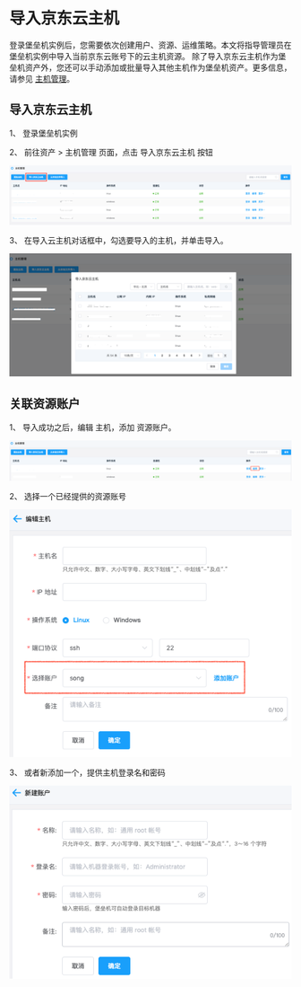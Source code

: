 # 导入京东云主机
登录堡垒机实例后，您需要依次创建用户、资源、运维策略。本文将指导管理员在堡垒机实例中导入当前京东云账号下的云主机资源。
除了导入京东云主机作为堡垒机资产外，您还可以手动添加或批量导入其他主机作为堡垒机资产。更多信息，请参见 [主机管理](../Operation-Guide/Administrator/Assets/Assets.md)。

## 导入京东云主机

1、 登录堡垒机实例

2、 前往资产 > 主机管理 页面，点击 导入京东云主机 按钮

![](/image/Bastion/import-ecs1.png) 

3、 在导入云主机对话框中，勾选要导入的主机，并单击导入。

![](/image/Bastion/import-ecs2.png) 


## 关联资源账户

1、 导入成功之后，编辑 主机，添加 资源账户。

![](/image/Bastion/import-ecs5.png) 

2、 选择一个已经提供的资源账号

![](/image/Bastion/import-ecs3.png) 


3、 或者新添加一个，提供主机登录名和密码

![](/image/Bastion/import-ecs4.png) 


